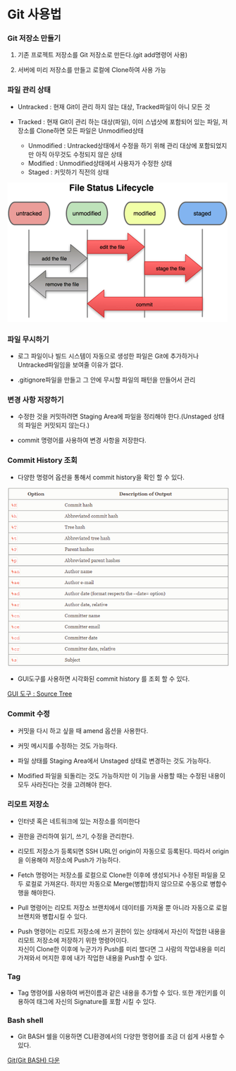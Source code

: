 Git 사용법
==========

### Git 저장소 만들기

1.	기존 프로젝트 저장소를 Git 저장소로 만든다.(git add명령어 사용)

2.	서버에 미리 저장소를 만들고 로컬에 Clone하여 사용 가능

### 파일 관리 상태

-	Untracked : 현재 Git이 관리 하지 않는 대상, Tracked파일이 아니 모든 것

-	Tracked : 현재 Git이 관리 하는 대상(파일), 이미 스냅샷에 포함되어 있는 파일, 저장소를 Clone하면 모든 파일은 Unmodified상태

	-	Unmodified : Untracked상태에서 수정을 하기 위해 관리 대상에 포함되었지만 아직 아무것도 수정되지 않은 상태
	-	Modified : Unmodified상태에서 사용자가 수정한 상태
	-	Staged : 커밋하기 직전의 상태

![Git의 파일 상태](filestatus.png)

### 파일 무시하기

-	로그 파일이나 빌드 시스템이 자동으로 생성한 파일은 Git에 추가하거나 Untracked파일임을 보여줄 이유가 없다.

-	.gitignore파일을 만들고 그 안에 무시할 파일의 패턴을 만들어서 관리

### 변경 사항 저장하기

-	수정한 것을 커밋하려면 Staging Area에 파일을 정리해야 한다.(Unstaged 상태의 파일은 커밋되지 않는다.)

-	commit 명령어를 사용하여 변경 사항을 저장한다.

### Commit History 조회

-	다양한 명령어 옵션을 통해서 commit history을 확인 할 수 있다.

![커밋히스토리](commithistory.png)

-	GUI도구를 사용하면 시각화된 commit history 를 조회 할 수 있다.

[GUI 도구 : Source Tree](https://www.sourcetreeapp.com/)

### Commit 수정

-	커밋을 다시 하고 싶을 때 amend 옵션을 사용한다.

-	커밋 메시지를 수정하는 것도 가능하다.

-	파일 상태를 Staging Area에서 Unstaged 상태로 변경하는 것도 가능하다.

-	Modified 파일을 되돌리는 것도 가능하지만 이 기능을 사용할 때는 수정된 내용이 모두 사라진다는 것을 고려해야 한다.

### 리모트 저장소

-	인터넷 혹은 네트워크에 있는 저장소를 의미한다

-	권한을 관리하여 읽기, 쓰기, 수정을 관리한다.

-	리모트 저장소가 등록되면 SSH URL인 origin이 자동으로 등록된다. 따라서 origin을 이용해야 저장소에 Push가 가능하다.

-	Fetch 명령어는 저장소를 로컬으로 Clone한 이후에 생성되거나 수정된 파일을 모두 로컬로 가져온다. 하지만 자동으로 Merge(병합)하지 않으므로 수동으로 병합수행을 해야한다.

-	Pull 명령어는 리모트 저장소 브랜치에서 데이터를 가져올 뿐 아니라 자동으로 로컬브랜치와 병합시킬 수 있다.

-	Push 명령어는 리모트 저장소에 쓰기 권한이 있는 상태에서 자신이 작업한 내용을 리모트 저장소에 저장하기 위한 명령어이다.  
	자신이 Clone한 이후에 누군가가 Push를 미리 했다면 그 사람의 작업내용을 미리 가져와서 머지한 후에 내가 작업한 내용을 Push할 수 있다.

### Tag

-	Tag 명령어를 사용하여 버전이름과 같은 내용을 추가할 수 있다. 또한 개인키를 이용하여 태그에 자신의 Signature를 포함 시킬 수 있다.

### Bash shell

-	Git BASH 쉘을 이용하면 CLI환경에서의 다양한 명령어를 조금 더 쉽게 사용할 수 있다.

[Git(Git BASH) 다운](https://gitforwindows.org/)
